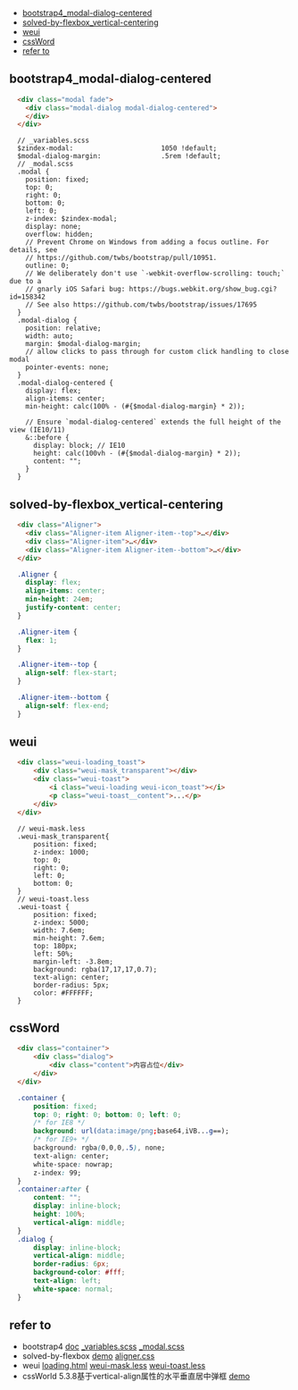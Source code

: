 <!-- not to html -->
<!-- TOC START min:1 max:3 link:true update:true -->
  - [bootstrap4_modal-dialog-centered](#bootstrap4_modal-dialog-centered)
  - [solved-by-flexbox_vertical-centering](#solved-by-flexbox_vertical-centering)
  - [weui](#weui)
  - [cssWord](#cssword)
  - [refer to](#refer-to)

<!-- TOC END -->
## bootstrap4_modal-dialog-centered
```html
  <div class="modal fade">
    <div class="modal-dialog modal-dialog-centered">
    </div>
  </div>
```
```less
  // _variables.scss
  $zindex-modal:                      1050 !default;
  $modal-dialog-margin:               .5rem !default;
  // _modal.scss
  .modal {
    position: fixed;
    top: 0;
    right: 0;
    bottom: 0;
    left: 0;
    z-index: $zindex-modal;
    display: none;
    overflow: hidden;
    // Prevent Chrome on Windows from adding a focus outline. For details, see
    // https://github.com/twbs/bootstrap/pull/10951.
    outline: 0;
    // We deliberately don't use `-webkit-overflow-scrolling: touch;` due to a
    // gnarly iOS Safari bug: https://bugs.webkit.org/show_bug.cgi?id=158342
    // See also https://github.com/twbs/bootstrap/issues/17695
  }
  .modal-dialog {
    position: relative;
    width: auto;
    margin: $modal-dialog-margin;
    // allow clicks to pass through for custom click handling to close modal
    pointer-events: none;
  }
  .modal-dialog-centered {
    display: flex;
    align-items: center;
    min-height: calc(100% - (#{$modal-dialog-margin} * 2));

    // Ensure `modal-dialog-centered` extends the full height of the view (IE10/11)
    &::before {
      display: block; // IE10
      height: calc(100vh - (#{$modal-dialog-margin} * 2));
      content: "";
    }
  }  
```

## solved-by-flexbox_vertical-centering
```html
  <div class="Aligner">
    <div class="Aligner-item Aligner-item--top">…</div>
    <div class="Aligner-item">…</div>
    <div class="Aligner-item Aligner-item--bottom">…</div>
  </div>
```
```css
  .Aligner {
    display: flex;
    align-items: center;
    min-height: 24em;
    justify-content: center;
  }

  .Aligner-item {
    flex: 1;
  }

  .Aligner-item--top {
    align-self: flex-start;
  }

  .Aligner-item--bottom {
    align-self: flex-end;
  }
```
## weui
```html
  <div class="weui-loading_toast">
      <div class="weui-mask_transparent"></div>
      <div class="weui-toast">
          <i class="weui-loading weui-icon_toast"></i>
          <p class="weui-toast__content">...</p>
      </div>
  </div>
```
```less
  // weui-mask.less
  .weui-mask_transparent{
      position: fixed;
      z-index: 1000;
      top: 0;
      right: 0;
      left: 0;
      bottom: 0;
  }
  // weui-toast.less
  .weui-toast {
      position: fixed;
      z-index: 5000;
      width: 7.6em;
      min-height: 7.6em;
      top: 180px;
      left: 50%;
      margin-left: -3.8em;
      background: rgba(17,17,17,0.7);
      text-align: center;
      border-radius: 5px;
      color: #FFFFFF;
  }
```

## cssWord
```html
  <div class="container">
      <div class="dialog">
          <div class="content">内容占位</div>
      </div>
  </div>
```
```css
  .container {
      position: fixed;
      top: 0; right: 0; bottom: 0; left: 0;
      /* for IE8 */
      background: url(data:image/png;base64,iVB...g==);
      /* for IE9+ */
      background: rgba(0,0,0,.5), none;
      text-align: center;
      white-space: nowrap;
      z-index: 99;
  }
  .container:after {
      content: "";
      display: inline-block;
      height: 100%;
      vertical-align: middle;
  }
  .dialog {
      display: inline-block;
      vertical-align: middle;
      border-radius: 6px;
      background-color: #fff;
      text-align: left;
      white-space: normal;
  }
```
## refer to
  - bootstrap4
  [doc](https://getbootstrap.com/docs/4.1/components/modal/#vertically-centered)
  [_variables.scss](https://github.com/twbs/bootstrap/blob/v4-dev/scss/_variables.scss)
  [_modal.scss](https://github.com/twbs/bootstrap/blob/v4-dev/scss/_modal.scss)
  - solved-by-flexbox
  [demo](https://philipwalton.github.io/solved-by-flexbox/demos/vertical-centering/)
  [aligner.css](https://github.com/philipwalton/solved-by-flexbox/blob/master/assets/css/components/aligner.css)
  - weui
  [loading.html](https://github.com/Tencent/weui.js/blob/master/src/loading/loading.html)
  [weui-mask.less](https://github.com/Tencent/weui/blob/5770268257b5d2d3de14e776296dc453969217f6/src/style/widget/weui-tips/weui-mask.less)
  [weui-toast.less](https://github.com/Tencent/weui/blob/master/src/style/widget/weui-tips/weui-toast.less)
  - cssWorld
  5.3.8基于vertical-align属性的水平垂直居中弹框
  [demo](http://demo.cssworld.cn/5/3-10.php)
